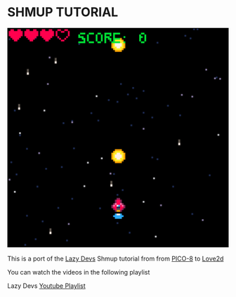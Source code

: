SHMUP TUTORIAL
===
![screenshot](screenshot.png)

This is a port of the [Lazy Devs](https://www.youtube.com/playlist?list=PLea8cjCua_P3Sfq4XJqNVbd1vsWnh7LZd)  Shmup tutorial from 
from [PICO-8](https://www.lexaloffle.com/pico-8.php) to [Love2d](https://love2d.org)

You can watch the videos in the following playlist

Lazy Devs [Youtube Playlist](https://www.youtube.com/playlist?list=PLea8cjCua_P3Sfq4XJqNVbd1vsWnh7LZd)
